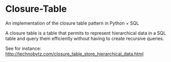 # Closure-Table
An implementation of the closure table pattern in Python + SQL

A closure table is a table that permits to represent hierarchical data in a SQL table and query them efficiently without having to create recursive queries.

See for instance: http://technobytz.com/closure_table_store_hierarchical_data.html
